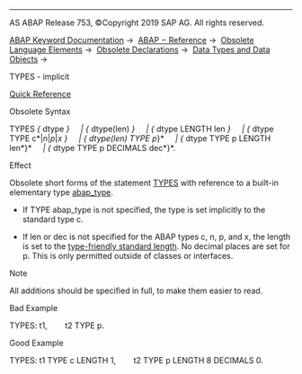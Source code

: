   

* * *

AS ABAP Release 753, ©Copyright 2019 SAP AG. All rights reserved.

[ABAP Keyword Documentation](javascript:call_link\('abenabap.htm'\)) →  [ABAP − Reference](javascript:call_link\('abenabap_reference.htm'\)) →  [Obsolete Language Elements](javascript:call_link\('abenabap_obsolete.htm'\)) →  [Obsolete Declarations](javascript:call_link\('abenobsolete_declarations.htm'\)) →  [Data Types and Data Objects](javascript:call_link\('abentypes_data_obsolete.htm'\)) → 

TYPES - implicit

[Quick Reference](javascript:call_link\('abaptypes_shortref.htm'\))

Obsolete Syntax

TYPES *{* dtype *}*
    *|* *{* dtype(len) *}*
    *|* *{* dtype LENGTH len *}*
    *|* *{* dtype TYPE c*|*n*|*p*|*x *}*
    *|* *{* dtype(len) TYPE p*}*
    *|* *{* dtype TYPE p LENGTH len*}*
    *|* *{* dtype TYPE p DECIMALS dec*}*.

Effect

Obsolete short forms of the statement [TYPES](javascript:call_link\('abaptypes.htm'\)) with reference to a built-in elementary type [abap\_type](javascript:call_link\('abaptypes_simple.htm'\)).

-   If TYPE abap\_type is not specified, the type is set implicitly to the standard type c.
    
-   If len or dec is not specified for the ABAP types c, n, p, and x, the length is set to the [type-friendly standard length](javascript:call_link\('abenbuilt_in_types_complete.htm'\)). No decimal places are set for p. This is only permitted outside of classes or interfaces.
    

Note

All additions should be specified in full, to make them easier to read.

Bad Example

TYPES: t1,
       t2 TYPE p.

Good Example

TYPES: t1 TYPE c LENGTH 1,
       t2 TYPE p LENGTH 8 DECIMALS 0.